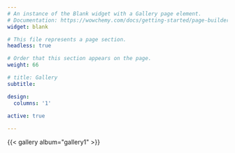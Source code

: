 ```yaml
---
# An instance of the Blank widget with a Gallery page element.
# Documentation: https://wowchemy.com/docs/getting-started/page-builder/
widget: blank

# This file represents a page section.
headless: true

# Order that this section appears on the page.
weight: 66

# title: Gallery
subtitle:

design:
  columns: '1'
  
active: true

---
```


{{< gallery album="gallery1" >}}

